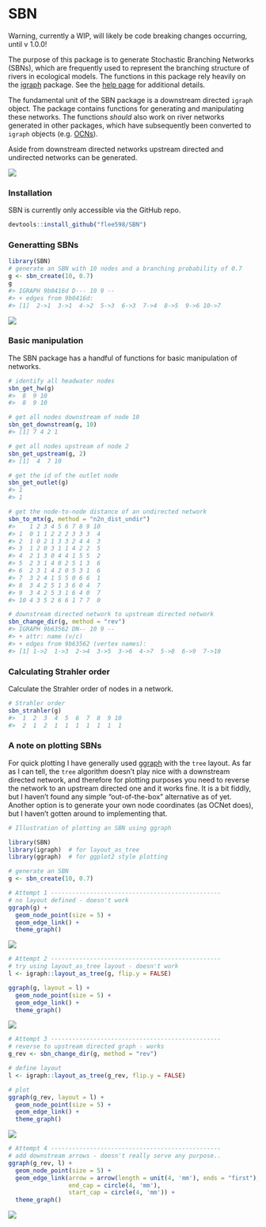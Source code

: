 
# SBN

<!-- badges: start -->
<!-- badges: end -->

Warning, currently a WIP, will likely be code breaking changes
occurring, until v 1.0.0!

The purpose of this package is to generate Stochastic Branching Networks
(SBNs), which are frequently used to represent the branching structure
of rivers in ecological models. The functions in this package rely
heavily on the [igraph](https://igraph.org/r/) package. See the [help
page](https://flee598.github.io/SBN/) for additional details.

The fundamental unit of the SBN package is a downstream directed
`igraph` object. The package contains functions for generating and
manipulating these networks. The functions *should* also work on river
networks generated in other packages, which have subsequently been
converted to `igraph` objects
(e.g. [OCNs](https://cran.r-project.org/web/packages/OCNet/vignettes/OCNet.html)).

Aside from downstream directed networks upstream directed and undirected
networks can be generated.

![](man/figures/README-unnamed-chunk-2-1.png)<!-- -->

### Installation

SBN is currently only accessible via the GitHub repo.

``` r
devtools::install_github("flee598/SBN")
```

### Generatting SBNs

``` r
library(SBN)
# generate an SBN with 10 nodes and a branching probability of 0.7
g <- sbn_create(10, 0.7)
g
#> IGRAPH 9b0416d D--- 10 9 -- 
#> + edges from 9b0416d:
#> [1]  2->1  3->1  4->2  5->3  6->3  7->4  8->5  9->6 10->7
```

![](man/figures/README-unnamed-chunk-5-1.png)<!-- -->

### Basic manipulation

The SBN package has a handful of functions for basic manipulation of
networks.

``` r
# identify all headwater nodes
sbn_get_hw(g)
#>  8  9 10 
#>  8  9 10

# get all nodes downstream of node 10
sbn_get_downstream(g, 10)
#> [1] 7 4 2 1

# get all nodes upstream of node 2
sbn_get_upstream(g, 2)
#> [1]  4  7 10

# get the id of the outlet node
sbn_get_outlet(g)
#> 1 
#> 1

# get the node-to-node distance of an undirected network
sbn_to_mtx(g, method = "n2n_dist_undir")
#>    1 2 3 4 5 6 7 8 9 10
#> 1  0 1 1 2 2 2 3 3 3  4
#> 2  1 0 2 1 3 3 2 4 4  3
#> 3  1 2 0 3 1 1 4 2 2  5
#> 4  2 1 3 0 4 4 1 5 5  2
#> 5  2 3 1 4 0 2 5 1 3  6
#> 6  2 3 1 4 2 0 5 3 1  6
#> 7  3 2 4 1 5 5 0 6 6  1
#> 8  3 4 2 5 1 3 6 0 4  7
#> 9  3 4 2 5 3 1 6 4 0  7
#> 10 4 3 5 2 6 6 1 7 7  0

# downstream directed network to upstream directed network
sbn_change_dir(g, method = "rev")
#> IGRAPH 9b63562 DN-- 10 9 -- 
#> + attr: name (v/c)
#> + edges from 9b63562 (vertex names):
#> [1] 1->2  1->3  2->4  3->5  3->6  4->7  5->8  6->9  7->10
```

### Calculating Strahler order

Calculate the Strahler order of nodes in a network.

``` r
# Strahler order
sbn_strahler(g)
#>  1  2  3  4  5  6  7  8  9 10 
#>  2  1  2  1  1  1  1  1  1  1
```

### A note on plotting SBNs

For quick plotting I have generally used
[ggraph](https://www.data-imaginist.com/2017/ggraph-introduction-layouts/)
with the `tree` layout. As far as I can tell, the `tree` algorithm
doesn’t play nice with a downstream directed network, and therefore for
plotting purposes you need to reverse the network to an upstream
directed one and it works fine. It is a bit fiddly, but I haven’t found
any simple “out-of-the-box” alternative as of yet. Another option is to
generate your own node coordinates (as OCNet does), but I haven’t gotten
around to implementing that.

``` r
# Illustration of plotting an SBN using ggraph

library(SBN)
library(igraph)  # for layout_as_tree
library(ggraph)  # for ggplot2 style plotting

# generate an SBN
g <- sbn_create(10, 0.7)

# Attempt 1 ------------------------------------------------
# no layout defined - doesn't work
ggraph(g) +
  geom_node_point(size = 5) +
  geom_edge_link() +
  theme_graph()
```

![](man/figures/README-unnamed-chunk-8-1.png)<!-- -->

``` r
# Attempt 2 ------------------------------------------------
# try using layout_as_tree layout - doesn't work
l <- igraph::layout_as_tree(g, flip.y = FALSE)

ggraph(g, layout = l) +
  geom_node_point(size = 5) +
  geom_edge_link() +
  theme_graph()
```

![](man/figures/README-unnamed-chunk-8-2.png)<!-- -->

``` r
# Attempt 3 ------------------------------------------------
# reverse to upstream directed graph - works
g_rev <- sbn_change_dir(g, method = "rev")

# define layout
l <- igraph::layout_as_tree(g_rev, flip.y = FALSE)

# plot
ggraph(g_rev, layout = l) +
  geom_node_point(size = 5) +
  geom_edge_link() +
  theme_graph()
```

![](man/figures/README-unnamed-chunk-8-3.png)<!-- -->

``` r
# Attempt 4 ------------------------------------------------
# add downstream arrows - doesn't really serve any purpose..
ggraph(g_rev, l) +
  geom_node_point(size = 5) +
  geom_edge_link(arrow = arrow(length = unit(4, 'mm'), ends = "first"),
                 end_cap = circle(4, 'mm'),
                 start_cap = circle(4, 'mm')) +
  theme_graph()
```

![](man/figures/README-unnamed-chunk-8-4.png)<!-- -->
